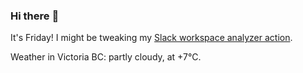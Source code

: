 ### Hi there :wave:

It's Friday! I might be tweaking my [Slack workspace analyzer action](https://github.com/bewuethr/slack-analyzer).

Weather in Victoria BC: partly cloudy, at +7°C.
